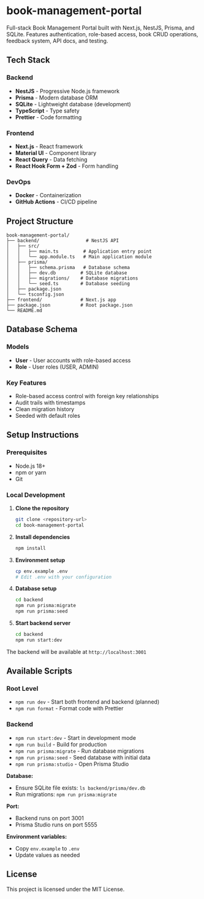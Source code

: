 # book-management-portal

Full-stack Book Management Portal built with Next.js, NestJS, Prisma, and SQLite. Features authentication, role-based access, book CRUD operations, feedback system, API docs, and testing.

## Tech Stack

### Backend

- **NestJS** - Progressive Node.js framework
- **Prisma** - Modern database ORM
- **SQLite** - Lightweight database (development)
- **TypeScript** - Type safety
- **Prettier** - Code formatting

### Frontend

- **Next.js** - React framework
- **Material UI** - Component library
- **React Query** - Data fetching
- **React Hook Form + Zod** - Form handling

### DevOps

- **Docker** - Containerization
- **GitHub Actions** - CI/CD pipeline

## Project Structure

```
book-management-portal/
├── backend/                 # NestJS API
│   ├── src/
│   │   ├── main.ts         # Application entry point
│   │   └── app.module.ts   # Main application module
│   ├── prisma/
│   │   ├── schema.prisma   # Database schema
│   │   ├── dev.db         # SQLite database
│   │   ├── migrations/    # Database migrations
│   │   └── seed.ts        # Database seeding
│   ├── package.json
│   └── tsconfig.json
├── frontend/              # Next.js app
├── package.json           # Root package.json
└── README.md
```

## Database Schema

### Models

- **User** - User accounts with role-based access
- **Role** - User roles (USER, ADMIN)

### Key Features

- Role-based access control with foreign key relationships
- Audit trails with timestamps
- Clean migration history
- Seeded with default roles

## Setup Instructions

### Prerequisites

- Node.js 18+
- npm or yarn
- Git

### Local Development

1. **Clone the repository**

   ```bash
   git clone <repository-url>
   cd book-management-portal
   ```

2. **Install dependencies**

   ```bash
   npm install
   ```

3. **Environment setup**

   ```bash
   cp env.example .env
   # Edit .env with your configuration
   ```

4. **Database setup**

   ```bash
   cd backend
   npm run prisma:migrate
   npm run prisma:seed
   ```

5. **Start backend server**
   ```bash
   cd backend
   npm run start:dev
   ```

The backend will be available at `http://localhost:3001`

## Available Scripts

### Root Level

- `npm run dev` - Start both frontend and backend (planned)
- `npm run format` - Format code with Prettier

### Backend

- `npm run start:dev` - Start in development mode
- `npm run build` - Build for production
- `npm run prisma:migrate` - Run database migrations
- `npm run prisma:seed` - Seed database with initial data
- `npm run prisma:studio` - Open Prisma Studio

**Database:**

- Ensure SQLite file exists: `ls backend/prisma/dev.db`
- Run migrations: `npm run prisma:migrate`

**Port:**

- Backend runs on port 3001
- Prisma Studio runs on port 5555

**Environment variables:**

- Copy `env.example` to `.env`
- Update values as needed

## License

This project is licensed under the MIT License.
